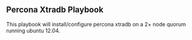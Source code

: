 ## Percona Xtradb Playbook

This playbook will install/configure percona xtradb on a 2+ node quorum running ubuntu 12.04. 
